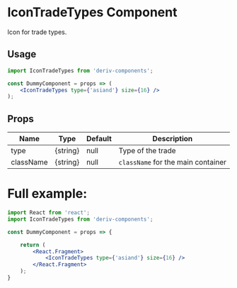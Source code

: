 # IconTradeTypes Component

Icon for trade types.


## Usage

```jsx
import IconTradeTypes from 'deriv-components';

const DummyComponent = props => (
    <IconTradeTypes type={'asiand'} size={16} />
);
```

## Props


| Name          | Type       | Default  | Description                           |
| ------------- | ---------- | -------- | ------------------------------------- |
| type          | {string}   | null     | Type of the trade                     |
| className     | {string}   | null     | `className` for the main container    |


# Full example:

```jsx
import React from 'react';
import IconTradeTypes from 'deriv-components';

const DummyComponent = props => {

    return (
        <React.Fragment>
            <IconTradeTypes type={'asiand'} size={16} />
        </React.Fragment>
    );
}
```
